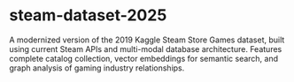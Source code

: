 # steam-dataset-2025
A modernized version of the 2019 Kaggle Steam Store Games dataset, built using current Steam APIs and multi-modal database architecture. Features complete catalog collection, vector embeddings for semantic search, and graph analysis of gaming industry relationships.
